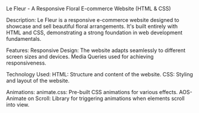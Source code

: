  Le Fleur - A Responsive Floral E-commerce Website (HTML & CSS)

 Description:
Le Fleur is a responsive e-commerce website designed to showcase and sell beautiful floral arrangements. It's built entirely with HTML and CSS, demonstrating a strong foundation in web development fundamentals.

Features:
Responsive Design: The website adapts seamlessly to different screen sizes and devices. Media Queries used for achieving responsiveness.

Technology Used:
HTML: Structure and content of the website.
CSS: Styling and layout of the website.

Animations:
animate.css: Pre-built CSS animations for various effects.
AOS-Animate on Scroll: Library for triggering animations when elements scroll into view.
